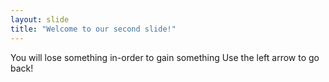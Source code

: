 ```yaml
---
layout: slide
title: "Welcome to our second slide!"
---
```

You will lose something in-order to gain something
Use the left arrow to go back!

